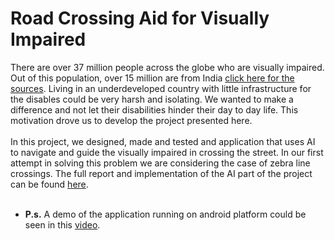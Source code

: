 # Road Crossing Aid for Visually Impaired

There are over 37 million people across the globe who are visually impaired. Out of this population, over 15 million are from India [click here for the sources](https://en.wikipedia.org/wiki/Visual_impairment). Living in an underdeveloped country with little infrastructure for the disables could be very harsh and isolating. We wanted to make a difference and not let their disabilities hinder their day to day life. This motivation drove us to develop the project presented here.<br>
<br>
In this project, we designed, made and tested and application that uses AI to navigate and guide the visually impaired in crossing the street. In our first attempt in solving this problem we are considering the case of zebra line crossings. The full report and implementation of the AI part of the project can be found [here](https://github.com/rezazzr/Visually-Impaired-Road-Crossing-Aid/blob/master/Visually_Impaired_Road_Crossing_Aid.ipynb). <br> <br>

* **P.s.** A demo of the application running on android platform could be seen in this [video](https://www.youtube.com/watch?time_continue=2&v=fUke4D1N3ss).
